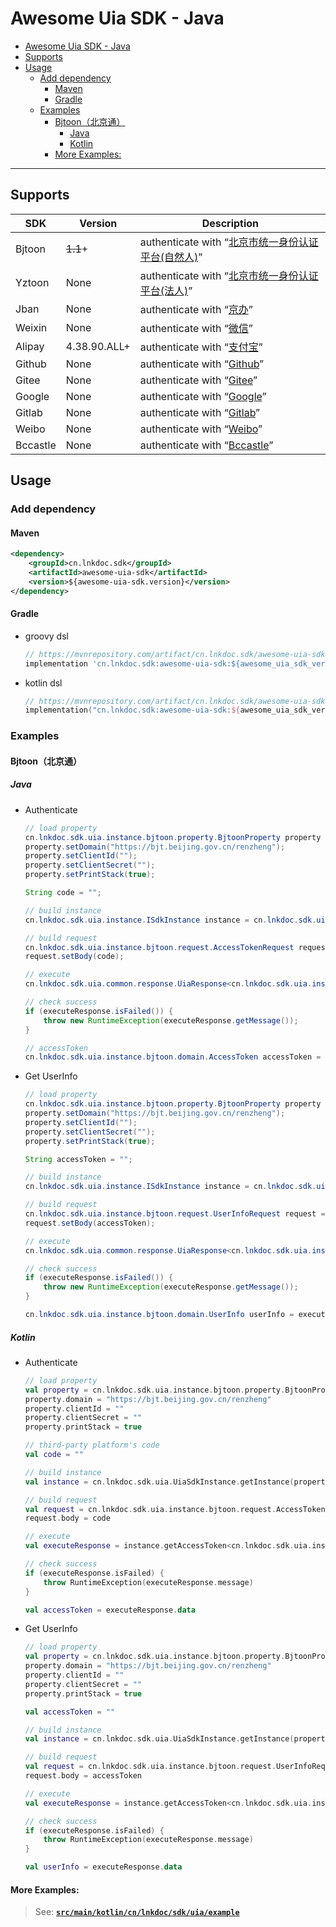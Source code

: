 # Awesome Uia SDK - Java
<!-- TOC -->
* [Awesome Uia SDK - Java](#awesome-uia-sdk---java)
* [Supports](#supports)
* [Usage](#usage)
  * [Add dependency](#add-dependency)
    * [Maven](#maven)
    * [Gradle](#gradle)
  * [Examples](#examples)
    * [Bjtoon（北京通）](#bjtoon北京通)
      * [Java](#java)
      * [Kotlin](#kotlin)
    * [More Examples:](#more-examples-)
<!-- TOC -->

---

## Supports

| SDK      | Version      | Description                                                                                                         |
|----------|--------------|---------------------------------------------------------------------------------------------------------------------|
| Bjtoon   | ~~1.1~~+     | authenticate with “[北京市统一身份认证平台(自然人)](http://www.beijing.gov.cn/)”                                                  |
| Yztoon   | None         | authenticate with “[北京市统一身份认证平台(法人)](https://yzt.beijing.gov.cn/)”                                                  |
| Jban     | None         | authenticate with “[京办](https://jzb.beijing.gov.cn/home/)”                                                          |
| Weixin   | None         | authenticate with “[微信](https://developers.weixin.qq.com/doc/oplatform/Website_App/WeChat_Login/Wechat_Login.html)” |
| Alipay   | 4.38.90.ALL+ | authenticate with “[支付宝](https://opendocs.alipay.com/open/263/105808)”                                              |
| Github   | None         | authenticate with “[Github](https://docs.github.com/zh/apps/oauth-apps/building-oauth-apps/authorizing-oauth-apps)” |
| Gitee    | None         | authenticate with “[Gitee](https://gitee.com/api/v5/oauth_doc#/)”                                                   |
| Google   | None         | authenticate with “[Google](https://developers.google.com/identity/protocols/oauth2/web-server?hl=zh-cn)”           |
| Gitlab   | None         | authenticate with “[Gitlab](https://docs.gitlab.com/ee/api/oauth2.html)”           |
| Weibo    | None         | authenticate with “[Weibo](https://open.weibo.com/wiki/Connect/login)”           |
| Bccastle | None         | authenticate with “[Bccastle](https://www.bccastle.com/products/auth.html)”           |



## Usage
### Add dependency
#### Maven
```xml
<dependency>
    <groupId>cn.lnkdoc.sdk</groupId>
    <artifactId>awesome-uia-sdk</artifactId>
    <version>${awesome-uia-sdk.version}</version>
</dependency>
```
#### Gradle
- groovy dsl
  ```groovy
  // https://mvnrepository.com/artifact/cn.lnkdoc.sdk/awesome-uia-sdk
  implementation 'cn.lnkdoc.sdk:awesome-uia-sdk:${awesome_uia_sdk_version}'
  ```

- kotlin dsl
  ```kts
  // https://mvnrepository.com/artifact/cn.lnkdoc.sdk/awesome-uia-sdk
  implementation("cn.lnkdoc.sdk:awesome-uia-sdk:${awesome_uia_sdk_version}")
  ```

### Examples
#### Bjtoon（北京通）
##### Java
- Authenticate
  ```java
  // load property
  cn.lnkdoc.sdk.uia.instance.bjtoon.property.BjtoonProperty property = new cn.lnkdoc.sdk.uia.instance.bjtoon.property.BjtoonProperty();
  property.setDomain("https://bjt.beijing.gov.cn/renzheng");
  property.setClientId("");
  property.setClientSecret("");
  property.setPrintStack(true);
  
  String code = "";
  
  // build instance
  cn.lnkdoc.sdk.uia.instance.ISdkInstance instance = cn.lnkdoc.sdk.uia.UiaSdkInstance.getInstance(property);
  
  // build request
  cn.lnkdoc.sdk.uia.instance.bjtoon.request.AccessTokenRequest request = new cn.lnkdoc.sdk.uia.instance.bjtoon.request.AccessTokenRequest();
  request.setBody(code);
  
  // execute
  cn.lnkdoc.sdk.uia.common.response.UiaResponse<cn.lnkdoc.sdk.uia.instance.bjtoon.domain.AccessToken> executeResponse = instance.getAccessToken(request);
  
  // check success
  if (executeResponse.isFailed()) {
      throw new RuntimeException(executeResponse.getMessage());
  }
  
  // accessToken
  cn.lnkdoc.sdk.uia.instance.bjtoon.domain.AccessToken accessToken = executeResponse.getData();
  ```

- Get UserInfo
  ```java
  // load property
  cn.lnkdoc.sdk.uia.instance.bjtoon.property.BjtoonProperty property = new cn.lnkdoc.sdk.uia.instance.bjtoon.property.BjtoonProperty();
  property.setDomain("https://bjt.beijing.gov.cn/renzheng");
  property.setClientId("");
  property.setClientSecret("");
  property.setPrintStack(true);
  
  String accessToken = "";
  
  // build instance
  cn.lnkdoc.sdk.uia.instance.ISdkInstance instance = cn.lnkdoc.sdk.uia.UiaSdkInstance.getInstance(property);
  
  // build request
  cn.lnkdoc.sdk.uia.instance.bjtoon.request.UserInfoRequest request = new cn.lnkdoc.sdk.uia.instance.bjtoon.request.UserInfoRequest();
  request.setBody(accessToken);
  
  // execute
  cn.lnkdoc.sdk.uia.common.response.UiaResponse<cn.lnkdoc.sdk.uia.instance.bjtoon.domain.UserInfo> executeResponse = instance.getUserInfo(request);
  
  // check success
  if (executeResponse.isFailed()) {
      throw new RuntimeException(executeResponse.getMessage());
  }
  
  cn.lnkdoc.sdk.uia.instance.bjtoon.domain.UserInfo userInfo = executeResponse.getData();
  ```
##### Kotlin
- Authenticate
  ```kotlin
  // load property
  val property = cn.lnkdoc.sdk.uia.instance.bjtoon.property.BjtoonProperty()
  property.domain = "https://bjt.beijing.gov.cn/renzheng"
  property.clientId = ""
  property.clientSecret = ""
  property.printStack = true

  // third-party platform's code
  val code = ""

  // build instance
  val instance = cn.lnkdoc.sdk.uia.UiaSdkInstance.getInstance(property)

  // build request
  val request = cn.lnkdoc.sdk.uia.instance.bjtoon.request.AccessTokenRequest()
  request.body = code

  // execute
  val executeResponse = instance.getAccessToken<cn.lnkdoc.sdk.uia.instance.bjtoon.domain.AccessToken, cn.lnkdoc.sdk.uia.instance.bjtoon.request.AccessTokenRequest>(request)

  // check success
  if (executeResponse.isFailed) {
      throw RuntimeException(executeResponse.message)
  }

  val accessToken = executeResponse.data
  ```
- Get UserInfo
  ```kotlin
  // load property
  val property = cn.lnkdoc.sdk.uia.instance.bjtoon.property.BjtoonProperty()
  property.domain = "https://bjt.beijing.gov.cn/renzheng"
  property.clientId = ""
  property.clientSecret = ""
  property.printStack = true

  val accessToken = ""

  // build instance
  val instance = cn.lnkdoc.sdk.uia.UiaSdkInstance.getInstance(property)

  // build request
  val request = cn.lnkdoc.sdk.uia.instance.bjtoon.request.UserInfoRequest()
  request.body = accessToken

  // execute
  val executeResponse = instance.getAccessToken<cn.lnkdoc.sdk.uia.instance.bjtoon.domain.UserInfo, cn.lnkdoc.sdk.uia.instance.bjtoon.request.UserInfoRequest>(request)

  // check success
  if (executeResponse.isFailed) {
      throw RuntimeException(executeResponse.message)
  }
  
  val userInfo = executeResponse.data
  ```

#### More Examples: 
> See: [**`src/main/kotlin/cn/lnkdoc/sdk/uia/example`**](https://github.com/langkye/awesome-uia-sdk/tree/master/src/main/kotlin/cn/lnkdoc/sdk/uia/example/)
